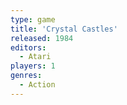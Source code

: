 ```yaml
---
type: game
title: 'Crystal Castles'
released: 1984
editors: 
  - Atari
players: 1
genres:
  - Action
---
```


